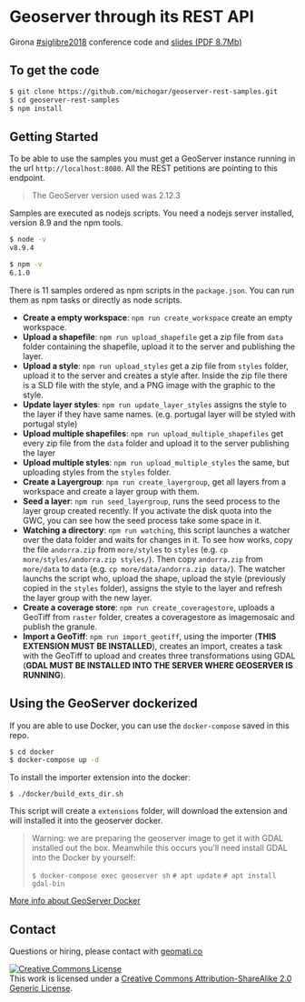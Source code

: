 # Geoserver through its REST API

Girona [#siglibre2018](https://twitter.com/search?q=%23siglibre2018) conference code and
[slides (PDF 8.7Mb)](https://github.com/michogar/geoserver-rest-samples/raw/master/docs/geoserver-rest-siglibre-2018.pdf)

## To get the code

```bash
$ git clone https://github.com/michogar/geoserver-rest-samples.git
$ cd geoserver-rest-samples
$ npm install
```

## Getting Started

To be able to use the samples you must get a GeoServer instance running in the url `http://localhost:8080`. All the REST
petitions are pointing to this endpoint.

> The GeoServer version used was 2.12.3

Samples are executed as nodejs scripts. You need a nodejs server installed, version 8.9 and the npm tools.

```bash
$ node -v
v8.9.4

$ npm -v
6.1.0
```

There is 11 samples ordered as npm scripts in the `package.json`. You can run them as npm tasks or directly as node scripts.

* **Create a empty workspace**: `npm run create_workspace` create an empty workspace.
* **Upload a shapefile**: `npm run upload_shapefile` get a zip file from `data` folder containing the shapefile, upload it to the server and publishing the layer.
* **Upload a style**: `npm run upload_styles` get a zip file from `styles` folder, upload it to the server and creates a style after.
Inside the zip file there is a SLD file with the style, and a PNG image with the graphic to the style.
* **Update layer styles**: `npm run update_layer_styles` assigns the style to the layer if they have same names. (e.g. portugal
layer will be styled with portugal style)
* **Upload multiple shapefiles**: `npm run upload_multiple_shapefiles` get every zip file from the `data` folder and upload it
to the server publishing the layer
* **Upload multiple styles**: `npm run upload_multiple_styles` the same, but uploading styles from the `styles` folder.
* **Create a Layergroup**: `npm run create_layergroup`, get all layers from a workspace and create a layer group with them.
* **Seed a layer**: `npm run seed_layergroup`, runs the seed process to the layer group created recently. If you activate the
disk quota into the GWC, you can see how the seed process take some space in it.
* **Watching a directory**: `npm run watching`, this script launches a watcher over the data folder and waits for changes in it.
To see how works, copy the file `andorra.zip` from `more/styles` to `styles` (e.g. `cp more/styles/andorra.zip styles/`). Then
copy `andorra.zip` from `more/data` to `data` (e.g. `cp more/data/andorra.zip data/`). The watcher launchs the script who,
upload the shape, upload the style (previously copied in the `styles` folder), assigns the style to the layer and refresh
the layer group with the new layer.
* **Create a coverage store**: `npm run create_coveragestore`, uploads a GeoTiff from `raster` folder, creates a coveragestore as imagemosaic
 and publish the granule.
* **Import a GeoTiff**: `npm run import_geotiff`, using the importer (**THIS EXTENSION MUST BE INSTALLED**), creates an import,
creates a task with the GeoTiff to upload and creates three transformations using GDAL (**GDAL MUST BE INSTALLED INTO THE SERVER
WHERE GEOSERVER IS RUNNING**).

## Using the GeoServer dockerized
If you are able to use Docker, you can use the `docker-compose` saved in this repo.

```bash
$ cd docker
$ docker-compose up -d
```

To install the importer extension into the docker:

```
$ ./docker/build_exts_dir.sh
```

This script will create a `extensions` folder, will download the extension and will installed it into the geoserver docker.

> Warning: we are preparing the geoserver image to get it with GDAL installed out the box. Meanwhile this occurs you'll
> need install GDAL into the Docker by yourself:
>
> `$ docker-compose exec geoserver sh`
> `# apt update`
> `# apt install gdal-bin`

[More info about GeoServer Docker](https://hub.docker.com/r/oscarfonts/geoserver/)

## Contact
Questions or hiring, please contact with [geomati.co](http://geomati.co)

<a rel="license" href="http://creativecommons.org/licenses/by-sa/2.0/"><img alt="Creative Commons License" style="border-width:0" src="https://i.creativecommons.org/l/by-sa/2.0/88x31.png" /></a><br />This work is licensed under a <a rel="license" href="http://creativecommons.org/licenses/by-sa/2.0/">Creative Commons Attribution-ShareAlike 2.0 Generic License</a>.
